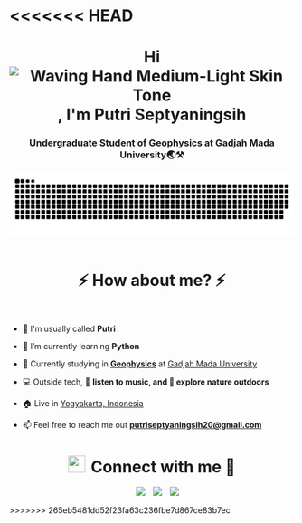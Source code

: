 <<<<<<< HEAD
=======
<h1 align="center">Hi <img src="https://raw.githubusercontent.com/Tarikul-Islam-Anik/Animated-Fluent-Emojis/master/Emojis/Hand%20gestures/Waving%20Hand%20Medium-Light%20Skin%20Tone.png" alt="Waving Hand Medium-Light Skin Tone" width="25" height="25" />, I'm Putri Septyaningsih</h1>
<h3 align="center">Undergraduate Student of Geophysics at Gadjah Mada University🌏⚒</h3>

<!--- snake -->
<div align="center">
  <img  src="https://github.com/1999AZZAR/1999AZZAR/blob/main/resources/img/grid-snake.svg"
       alt="snake" /></a>
</div>

<br>
<h1 align="center">⚡️ How about me? ⚡️</h1>
<br>

</h3>
 <!--Intro start-->
 
- 💬 I'm usually called **Putri**
 
- 🌱 I’m currently learning **Python**

- 📝 Currently studying in [**Geophysics**](https://geofisika.ugm.ac.id) at [Gadjah Mada University](https://ugm.ac.id)

- 💻 Outside tech, 🎵 **listen to music, and 🌴 explore nature outdoors**

- 🏠 Live in [Yogyakarta, Indonesia](https://goo.gl/maps/cBKbd1qav24TDHPQ6)

- 📫 Feel free to reach me out **putriseptyaningsih20@gmail.com**
  
<!--Intro end-->

<h1 align="center" > <img src="https://media.giphy.com/media/iY8CRBdQXODJSCERIr/giphy.gif" width="30" height="30" style="margin-right: 10px;">Connect with me 🤝 </h1>

<p align="center">

 <div align="center"  class="icons-social" style="margin-left: 10px;">
        <a style="margin-left: 10px;"  target="_blank" href="https://www.linkedin.com/in/putri-septyaningsih-890524246/">
			<img src="https://img.icons8.com/doodle/40/000000/linkedin--v2.png"></a>
			<a style="margin-left: 10px;" target="_blank" href="https://instagram.com/putrissep_">
			<img src="https://img.icons8.com/doodle/40/000000/instagram-new--v2.png"></a>
			<a style="margin-left: 10px;" target="_blank" href="https://twitter.com/cimcimorymatcha">
			<img src="https://img.icons8.com/doodle/1x/twitter-squared--v2.png" ></a>
      </div>

</p>  
>>>>>>> 265eb5481dd52f23fa63c236fbe7d867ce83b7ec
